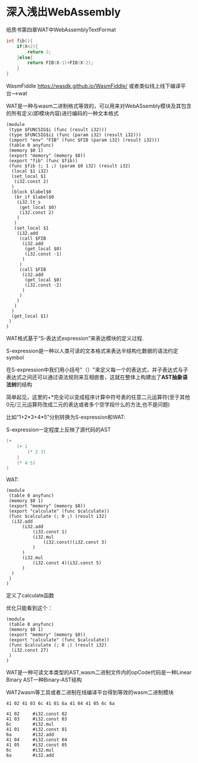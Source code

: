 


# 深入浅出WebAssembly


纸质书第四章WAT中WebAssemblyTextFormat

```c++
int fib(){
    if(X<2){
        return 2;
    }else{
        return FIB(X-1)+FIB(X-2);
    }
}
```


WasmFiddle https://wasdk.github.io/WasmFiddle/ 或者类似线上线下编译平台-->wat


WAT是一种与wasm二进制格式等效的，可以用来对WebASsembly模块及其包含的所有定义(即模块内容)进行编码的一种文本格式

```wasm
(module
 (type $FUNCSIG$i (func (result i32)))
 (type $FUNCSIG$ii (func (param i32) (result i32)))
 (import "env" "FIB" (func $FIB (param i32) (result i32)))
 (table 0 anyfunc)
 (memory $0 1)
 (export "memory" (memory $0))
 (export "fib" (func $fib))
 (func $fib (; 1 ;) (param $0 i32) (result i32)
  (local $1 i32)
  (set_local $1
   (i32.const 2)
  )
  (block $label$0
   (br_if $label$0
    (i32.lt_s
     (get_local $0)
     (i32.const 2)
    )
   )
   (set_local $1
    (i32.add
     (call $FIB
      (i32.add
       (get_local $0)
       (i32.const -1)
      )
     )
     (call $FIB
      (i32.add
       (get_local $0)
       (i32.const -2)
      )
     )
    )
   )
  )
  (get_local $1)
 )
)

```



WAT格式基于“S-表达式expression”来表达模块的定义过程.




S-expression是一种以人类可读的文本格式来表达半结构化数据的语法约定symbol

在S-expression中我们用小括号"（）"来定义每一个的表达式，并子表达式与子表达式之间还可以通过语法规则来互相嵌套，这就在整体上构建出了**AST抽象语法树**的结构

简单起见，这里的+\*完全可以变成程序计算中符号表的任意二元运算符(至于其他0元/三元运算符改成二元的表达或者多个空字段什么的方法,也不是问题)

比如“1+2\*3+4\*5”分别转换为S-expression和WAT:


S-expression一定程度上反映了源代码的AST

```s
(+
    (+ 1
        (* 2 3)
    )
    (* 4 5)
)
```


WAT:

```wat
(module
 (table 0 anyfunc)
 (memory $0 1)
 (export "memory" (memory $0))
 (export "calculate" (func $calculate))
 (func $calculate (; 0 ;) (result i32)
  (i32.add
      (i32.add
          (i32.const 1)
          (i32.mul
              (i32.const)(i32.const 3)    
          )
      )
      (i32.mul
          (i32.const 4)(i32.const 5)
      )
  )
 )
)
```

定义了calculate函数

优化只能看到这个：

```wat
(module
 (table 0 anyfunc)
 (memory $0 1)
 (export "memory" (memory $0))
 (export "calculate" (func $calculate))
 (func $calculate (; 0 ;) (result i32)
  (i32.const 27)
 )
)
```



WAT是一种可读文本类型的AST,wasm二进制文件内的opCode代码是一种Linear Binary AST一种Binary-AST结构

WAT2wasm等工具或者二进制在线编译平台得到等效的wasm二进制模块


```wasm
41 02 41 03 6c 41 01 6a 41 04 41 05 6c 6a
```


```wasm
41 02     #i32.const 02
41 03     #i32.const 03
6c        #i32.mul
41 01     #i32.const 01
6a        #i32.add
41 04     #i32.const 04
41 05     #i32.const 05
6c        #i32.mul
6a        #i32.add
```































